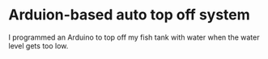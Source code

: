 # Arduion-based auto top off system
I programmed an Arduino to top off my fish tank with water when the water level gets too low.
